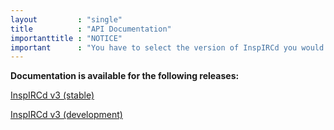 ```yaml
---
layout         : "single"
title          : "API Documentation"
importanttitle : "NOTICE"
important      : "You have to select the version of InspIRCd you would like to see API documentation for."
---
```


<strong>Documentation is available for the following releases:</strong>

[InspIRCd v3 (stable)](/api/3.0)

[InspIRCd v3 (development)](/api/4.0)
